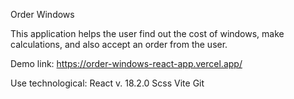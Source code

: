 Order Windows

This application helps the user find out the cost of windows, make calculations, and also accept an order from the user.

Demo link: https://order-windows-react-app.vercel.app/

Use technological:
React v. 18.2.0
Scss
Vite
Git
